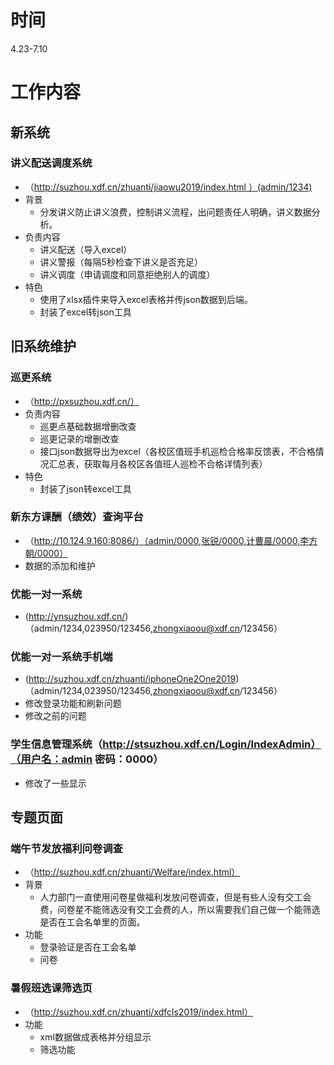 # 时间
4.23-7.10

# 工作内容
## 新系统
### 讲义配送调度系统
- （http://suzhou.xdf.cn/zhuanti/jiaowu2019/index.html ）(admin/1234)
- 背景
    - 分发讲义防止讲义浪费，控制讲义流程，出问题责任人明确，讲义数据分析。
- 负责内容
  - 讲义配送（导入excel）
  - 讲义警报（每隔5秒检查下讲义是否充足）
  - 讲义调度（申请调度和同意拒绝别人的调度）
- 特色
  - 使用了xlsx插件来导入excel表格并传json数据到后端。
  - 封装了excel转json工具

## 旧系统维护
### 巡更系统
- （http://pxsuzhou.xdf.cn/）
- 负责内容
  - 巡更点基础数据增删改查
  - 巡更记录的增删改查
  - 接口json数据导出为excel（各校区值班手机巡检合格率反馈表，不合格情况汇总表，获取每月各校区各值班人巡检不合格详情列表）
- 特色
  - 封装了json转excel工具

### 新东方课酬（绩效）查询平台
- （http://10.124.9.160:8086/）（admin/0000,张锐/0000,计曹晨/0000,李方朝/0000）
- 数据的添加和维护

### 优能一对一系统
- (http://ynsuzhou.xdf.cn/)（admin/1234,023950/123456,zhongxiaoou@xdf.cn/123456）

### 优能一对一系统手机端
- (http://suzhou.xdf.cn/zhuanti/iphoneOne2One2019)（admin/1234,023950/123456,zhongxiaoou@xdf.cn/123456）
- 修改登录功能和刷新问题
- 修改之前的问题

### 学生信息管理系统（http://stsuzhou.xdf.cn/Login/IndexAdmin）（用户名：admin 密码：0000）
- 修改了一些显示

## 专题页面
### 端午节发放福利问卷调查
- （http://suzhou.xdf.cn/zhuanti/Welfare/index.html）
- 背景
  - 人力部门一直使用问卷星做福利发放问卷调查，但是有些人没有交工会费，问卷星不能筛选没有交工会费的人，所以需要我们自己做一个能筛选是否在工会名单里的页面。
- 功能
  - 登录验证是否在工会名单
  - 问卷

### 暑假班选课筛选页
- （http://suzhou.xdf.cn/zhuanti/xdfcls2019/index.html）
- 功能
  - xml数据做成表格并分组显示
  - 筛选功能